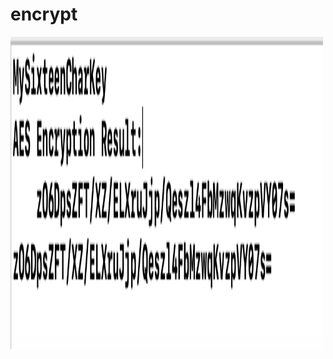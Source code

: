 # encrypt
   <img align="left" width="500" height="500" img src="Screen Shot 2021-08-17 at 4.14.18 PM.png">
